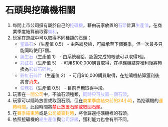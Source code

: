 # 石頭與挖礦機相關
1. 每間上市公司擁有屬於自己的<font color="#A3A3FF">挖礦機</font>，藉由玩家放置的<font color="#A3A3FF">石頭</font>計算<font color="#A3A3FF">生產值</font>，在商業季度結算前取得<font color="#A3A3FF">營利</font>。
1. 玩家在遊戲中可以取得不同種類的石頭：
    * <font color="#A3A3FF">聖晶石</font>>（生產值 0.5） - 由系統發給，可繼承至下個賽季，但一次最多只能同時使用7個。
    * <font color="#A3A3FF">誕生石</font>（生產值 1） - 由系統發給，認證完成的帳號可以取得1個。
    * <font color="#A3A3FF">彩虹石</font>（生產值 5） - 可用$100,000購買取得，在挖礦機結算獲利後將轉換為<font color="#A3A3FF">彩虹石碎片</font>。
    * <font color="#A3A3FF">彩虹石碎片</font>（生產值 2） - 可用$10,000購買取得，在挖礦機結算獲利後將會<font color="red">消失</font>。
    * <font color="#A3A3FF">任務石</font>（生產值 0.5） - 目前尚無取得手段。
1. 玩家在<font color="orange">一間公司</font>中，不論石頭種類，<font color="#A3A3FF">同時只可放置一個石頭</font>。
1. 玩家可以隨時放置或取回石頭，但在<font color="orange">商業季度結束前的24小時</font>，為挖礦機的<font color="orange">運轉時間</font>，此段時間將<font color="red">禁止放置石頭或取回石頭</font>。
1. 在<font color="orange">賽季結束時</font>或是<font color="orange">公司被查封時</font>，將會歸還挖礦機裡的石頭。
1. 依照挖礦機的<font color="#A3A3FF">總生產值</font>與<font color="#A3A3FF">公司評級</font>，獲利能力也會有所不同。